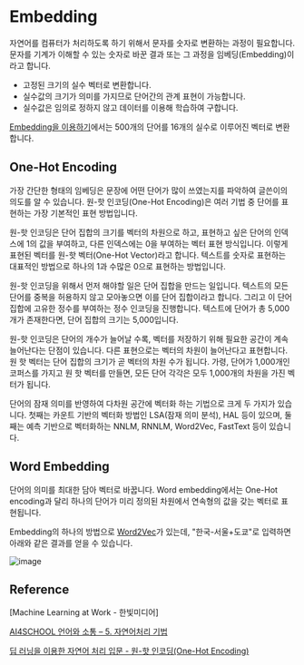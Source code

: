 # Embedding

자연어를 컴퓨터가 처리하도록 하기 위해서 문자를 숫자로 변환하는 과정이 필요합니다. 문자를 기계가 이해할 수 있는 숫자로 바꾼 결과 또는 그 과정을 임베딩(Embedding)이라고 합니다. 

- 고정된 크기의 실수 벡터로 변환합니다.
- 실수값의 크기가 의미를 가지므로 단어간의 관계 표현이 가능합니다.
- 실수값은 임의로 정하지 않고 데이터를 이용해 학습하여 구합니다. 

[Embedding을 이용하기](https://github.com/kyopark2014/ML-Algorithms/blob/main/rnn-simple.md#embedding%EC%9D%84-%EC%9D%B4%EC%9A%A9%ED%95%98%EA%B8%B0)에서는 500개의 단어를 16개의 실수로 이루어진 벡터로 변환합니다. 

## One-Hot Encoding

가장 간단한 형태의 임베딩은 문장에 어떤 단어가 많이 쓰였는지를 파악하여 글쓴이의 의도를 알 수 있습니다. 원-핫 인코딩(One-Hot Encoding)은 여러 기법 중 단어를 표현하는 가장 기본적인 표현 방법입니다.

원-핫 인코딩은 단어 집합의 크기를 벡터의 차원으로 하고, 표현하고 싶은 단어의 인덱스에 1의 값을 부여하고, 다른 인덱스에는 0을 부여하는 벡터 표현 방식입니다. 이렇게 표현된 벡터를 원-핫 벡터(One-Hot Vector)라고 합니다. 텍스트를 숫자로 표현하는 대표적인 방법으로 하나의 1과 수많은 0으로 표현하는 방법입니다. 

원-핫 인코딩을 위해서 먼저 해야할 일은 단어 집합을 만드는 일입니다. 텍스트의 모든 단어를 중복을 허용하지 않고 모아놓으면 이를 단어 집합이라고 합니다. 그리고 이 단어 집합에 고유한 정수를 부여하는 정수 인코딩을 진행합니다. 텍스트에 단어가 총 5,000개가 존재한다면, 단어 집합의 크기는 5,000입니다.

원-핫 인코딩은 단어의 개수가 늘어날 수록, 벡터를 저장하기 위해 필요한 공간이 계속 늘어난다는 단점이 있습니다. 다른 표현으로는 벡터의 차원이 늘어난다고 표현합니다. 원 핫 벡터는 단어 집합의 크기가 곧 벡터의 차원 수가 됩니다. 가령, 단어가 1,000개인 코퍼스를 가지고 원 핫 벡터를 만들면, 모든 단어 각각은 모두 1,000개의 차원을 가진 벡터가 됩니다.

단어의 잠재 의미를 반영하여 다차원 공간에 벡터화 하는 기법으로 크게 두 가지가 있습니다. 첫째는 카운트 기반의 벡터화 방법인 LSA(잠재 의미 분석), HAL 등이 있으며, 둘째는 예측 기반으로 벡터화하는 NNLM, RNNLM, Word2Vec, FastText 등이 있습니다.



## Word Embedding

단어의 의미를 최대한 담아 벡터로 바꿉니다. Word embedding에서는 One-Hot encoding과 달리 하나의 단어가 미리 정의된 차원에서 연속형의 값을 갖는 벡터로 표현됩니다. 

Embedding의 하나의 방법으로 [Word2Vec](https://word2vec.kr/search/)가 있는데, "한국-서울+도쿄"로 입력하면 아래와 같은 결과를 얻을 수 있습니다. 

![image](https://user-images.githubusercontent.com/52392004/188033702-4562c422-0653-466c-8929-7a6a684d3252.png)


## Reference 

[Machine Learning at Work - 한빛미디어]

[AI4SCHOOL 언어와 소통 – 5. 자연어처리 기법](http://ai4school.org/?page_id=2407)

[딥 러닝을 이용한 자연어 처리 입문 - 원-핫 인코딩(One-Hot Encoding)](https://wikidocs.net/22647)
